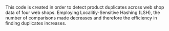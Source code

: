 This code is created in order to detect product duplicates across web shop data of four web shops. Employing Localitiy-Sensitive Hashing (LSH), 
the number of comparisons made decreases and therefore the efficiency in finding duplicates increases. 
